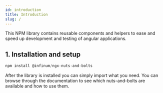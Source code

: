 ```yaml
---
id: introduction
title: Introduction
slug: /
---
```


This NPM library contains reusable components and helpers to ease and speed up development and testing of angular applications.

## 1. Installation and setup

```ts
npm install @infinum/ngx-nuts-and-bolts
```

After the library is installed you can simply import what you need.
You can browse through the documentation to see which nuts-and-bolts are available and how to use them.
